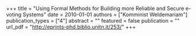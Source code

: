 +++
title = "Using Formal Methods for Building more Reliable and Secure e-voting Systems"
date = 2010-01-01
authors = ["Komminist Weldemariam"]
publication_types = ["4"]
abstract = ""
featured = false
publication = ""
url_pdf = "http://eprints-phd.biblio.unitn.it/253/"
+++

